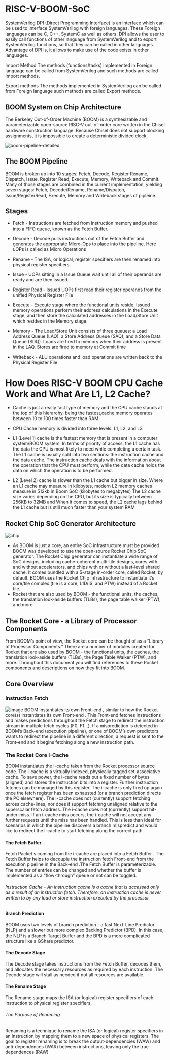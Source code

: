 # RISC-V-BOOM-SoC

SystemVerilog DPI (Direct Programming Interface) is an interface which can be used to interface SystemVerilog with foreign languages. These Foreign languages can be C, C++, SystemC as well as others.
DPI allows the user to easily call functions of other language from SystemVerilog and to export SystemVerilog functions, so that they can be called in other languages.
Advantage of DPI is,  it allows to make use of the code exists in other languages.

Import Method
The methods (functions/tasks) implemented in Foreign language can be called from SystemVerilog and such methods are called Import methods.

Export methods
The methods implemented in SystemVerilog can be called from Foreign language such methods are called Export methods.


## BOOM System on Chip Architecture

The Berkeley Out-of-Order Machine (BOOM) is a synthesizable and parameterizable open-source RISC-V out-of-order core written in the Chisel hardware construction language. Because Chisel does not support blocking assignments, it is impossible to create a deterministic divided clock.

![boom-pipeline-detailed](https://user-images.githubusercontent.com/88897605/229101205-d68503f4-b6b9-4db0-904b-bc45e3bb90fd.jpg)


## The BOOM Pipeline
BOOM is broken up into 10 stages: Fetch, Decode, Register Rename, Dispatch, Issue, Register Read, Execute, Memory, Writeback and Commit. 
Many of those stages are combined in the current implementation, yielding seven stages: Fetch, Decode/Rename, Rename/Dispatch, Issue/RegisterRead, Execute, Memory and Writeback stages of pipleine.


## Stages
* Fetch - Instructions are fetched from instruction memory and pushed into a FIFO queue, known as the Fetch Buffer.
* Decode - Decode pulls instructions out of the Fetch Buffer and generates the appropriate Micro-Ops to place into the pipeline. Here uOPs is called as Micro Operations
* Rename - The ISA, or logical, register specifiers are then renamed into physical register specifiers.
* Issue - UOPs sitting in a Issue Queue wait until all of their operands are ready and are then issued.
* Register Read - Issued UOPs first read their register operands from the unified Physical Register File 
* Execute - Execute stage where the functional units reside. Issued memory operations perform their address calculations in the Execute stage, and then     store the calculated addresses in the Load/Store Unit which resides in the Memory stage.

* Memory - The Load/Store Unit consists of three queues: a Load Address Queue (LAQ), a Store Address Queue (SAQ), and a Store Data Queue (SDQ). Loads are   fired to memory when their address is present in the LAQ. Stores are fired to memory at Commit time

* Writeback - ALU operations and load operations are written back to the Physical Register File.

# How Does RISC-V BOOM CPU Cache Work and What Are L1, L2 Cache?
* Cache is just a really fast type of memory and the CPU cache stands at the top of this hierarchy, being the fastest,cache memory operates between 10 to 100 times faster than RAM
* CPU Cache memory is divided into three levels: L1, L2, and L3
* L1 (Level 1) cache is the fastest memory that is present in a computer system/BOOM system. In terms of priority of access, the L1 cache has the data the CPU is most likely to need while completing a certain task.
  The L1 cache is usually split into two sections: the instruction cache and the data cache. The instruction cache deals with the information about the operation that the CPU must perform, while the data cache holds the data on which the operation is to be performed.
  
* L2 (Level 2) cache is slower than the L1 cache but bigger in size. Where an L1 cache may measure in kilobytes, modern L2 memory caches measure in 512kb in Boom SoC (kilobytes to megabytes) The L2 cache size varies depending on the CPU, but its size is typically between 256KB to 32MB and When it comes to speed, the L2 cache lags behind the L1 cache but is still much faster than your system RAM


## Rocket Chip SoC Generator Architecture 
![chip](https://user-images.githubusercontent.com/88897605/229102201-44804a08-e1c1-4595-a336-73b50c44833b.png)
* As BOOM is just a core, an entire SoC infrastructure must be provided. BOOM was developed to use the open-source Rocket Chip SoC generator. The Rocket Chip generator can instantiate a wide range of SoC designs, including cache-coherent multi-tile designs, cores with and without accelerators, and chips with or without a last-level shared cache. It comes bundled with a 5-stage in-order core, called Rocket, by default. BOOM uses the Rocket Chip infrastructure to instantiate it’s core/tile complex (tile is a core, L1D/I$, and PTW) instead of a Rocket tile.
* Rocket that are also used by BOOM - the functional units, the caches, the translation look-aside buffers (TLBs), the page table walker (PTW), and more

## The Rocket Core - a Library of Processor Components

From BOOM’s point of view, the Rocket core can be thought of as a “Library of Processor Components.” There are a number of modules created for Rocket that are also used by BOOM - the functional units, the caches, the translation look-aside buffers (TLBs), the Page Table Walker (PTW), and more. Throughout this document you will find references to these Rocket components and descriptions on how they fit into BOOM.


## Core Overview

### Instruction Fetch
![image](https://user-images.githubusercontent.com/88897605/229439211-04bc40c4-8b94-4615-aef1-9fabb4379413.png)
BOOM instantiates its own Front-end , similar to how the Rocket core(s) instantiates its own Front-end . This Front-end fetches instructions and makes predictions throughout the Fetch stage to redirect the instruction stream in multiple fetch cycles (F0, F1…). If a misprediction is detected in BOOM’s Back-end (execution pipeline), or one of BOOM’s own predictors wants to redirect the pipeline in a different direction, a request is sent to the Front-end and it begins fetching along a new instruction path.

### The Rocket Core I-Cache

BOOM instantiates the i-cache taken from the Rocket processor source code. The i-cache is a virtually indexed, physically tagged set-associative cache.
To save power, the i-cache reads out a fixed number of bytes (aligned) and stores the instruction bits into a register. Further instruction fetches can be managed by this register. The i-cache is only fired up again once the fetch register has been exhausted (or a branch prediction directs the PC elsewhere). The i-cache does not (currently) support fetching across cache-lines, nor does it support fetching unaligned relative to the superscalar fetch address. The i-cache does not (currently) support hit-under-miss. If an i-cache miss occurs, the i-cache will not accept any further requests until the miss has been handled. This is less than ideal for scenarios in which the pipeline discovers a branch mispredict and would like to redirect the i-cache to start fetching along the correct path.

#### The Fetch Buffer
Fetch Packet s coming from the i-cache are placed into a Fetch Buffer . The Fetch Buffer helps to decouple the instruction fetch Front-end from the execution pipeline in the Back-end .The Fetch Buffer is parameterizable. The number of entries can be changed and whether the buffer is implemented as a “flow-through” queue or not can be toggled.

###### Instruction Cache - An instruction cache is a cache that is accessed only as a result of an instruction fetch. Therefore, an instruction cache is never written to by any load or store instruction executed by the processor

#### Branch Prediction
BOOM uses two levels of branch prediction - a fast Next-Line Predictor (NLP) and a slower but more complex Backing Predictor (BPD). In this case, the NLP is a Branch Target Buffer and the BPD is a more complicated structure like a GShare predictor.

#### The Decode Stage
The Decode stage takes instructions from the Fetch Buffer, decodes them, and allocates the necessary resources as required by each instruction. The Decode stage will stall as needed if not all resources are available.

#### The Rename Stage
The Rename stage maps the ISA (or logical) register specifiers of each instruction to physical register specifiers.

###### The Purpose of Renaming
Renaming is a technique to rename the ISA (or logical) register specifiers in an instruction by mapping them to a new space of physical registers. The goal to register renaming is to break the output-dependencies (WAW) and anti-dependences (WAR) between instructions, leaving only the true dependences (RAW)
